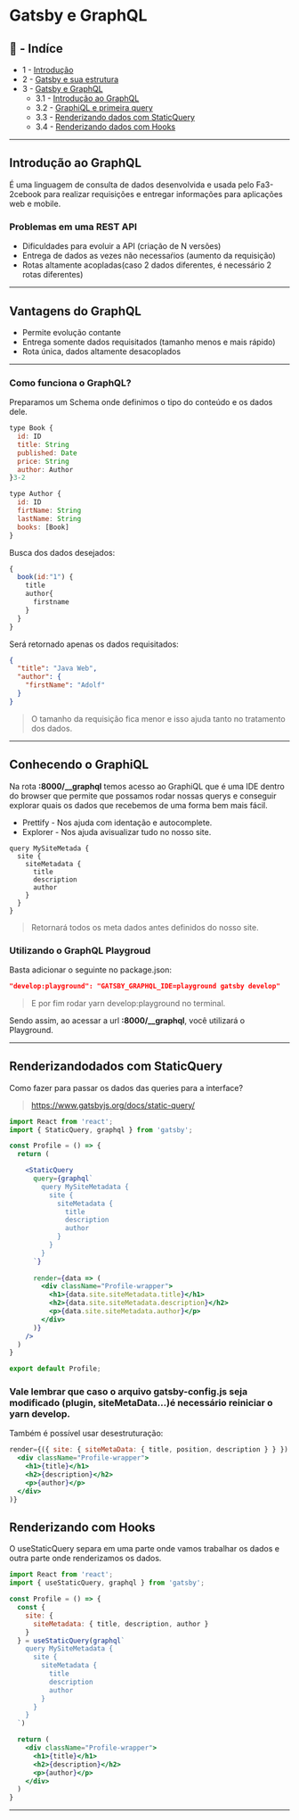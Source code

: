 # Gatsby e GraphQL

## :robot: - Indíce

- 1 - [Introdução](https://github.com/comicodarko/Lab-Gatsby)
- 2 - [Gatsby e sua estrutura](https://github.com/comicodarko/Lab-Gatsby/tree/master/02%20-Gatsby%20e%20sua%20estrutura)
- 3 - [Gatsby e GraphQL](#3-1)
  - 3.1 - [Introdução ao GraphQL](#3-1)
  - 3.2 - [GraphiQL e primeira query](#3-2)
  - 3.3 - [Renderizando dados com StaticQuery](#3-3)
  - 3.4 - [Renderizando dados com Hooks](#3-4)

****

## <a name="3-1">Introdução ao GraphQL</a>

É uma linguagem de consulta de dados desenvolvida e usada pelo Fa3-2cebook para realizar requisições e entregar informações para aplicações web e mobile.

### Problemas em uma REST API

- Dificuldades para evoluir a API (criação de N versões)
- Entrega de dados as vezes não necessaŕios (aumento da requisição)
- Rotas altamente acopladas(caso 2 dados diferentes, é necessário 2 rotas diferentes)

****

## Vantagens do GraphQL

- Permite evolução contante
- Entrega somente dados requisitados (tamanho menos e mais rápido)
- Rota única, dados altamente desacoplados

****

### Como funciona o GraphQL?

Preparamos um Schema onde definimos o tipo do conteúdo e os dados dele.

```js
type Book {
  id: ID
  title: String
  published: Date
  price: String
  author: Author
}3-2

type Author {
  id: ID
  firtName: String
  lastName: String
  books: [Book]
}
```

Busca dos dados desejados:

```js
{
  book(id:"1") {
    title
    author{
      firstname
    }
  }
}
```

Será retornado apenas os dados requisitados:

```json
{
  "title": "Java Web",
  "author": {
    "firstName": "Adolf"
  }
}
```
> O tamanho da requisição fica menor e isso ajuda tanto no tratamento dos dados.

****

## <a name="3-2">Conhecendo o GraphiQL</a>

Na rota **:8000/__graphql** temos acesso ao GraphiQL que é uma IDE dentro do browser que permite que possamos rodar nossas querys e conseguir explorar quais os dados que recebemos de uma forma bem mais fácil.

- Prettify - Nos ajuda com identação e autocomplete.
- Explorer - Nos ajuda avisualizar tudo no nosso site.

```
query MySiteMetada {
  site {
    siteMetadata {
      title
      description
      author
    }
  }
}
```
> Retornará todos os meta dados antes definidos do nosso site.

### Utilizando o GraphQL Playgroud

Basta adicionar o seguinte no package.json:

```json
"develop:playground": "GATSBY_GRAPHQL_IDE=playground gatsby develop"
```
> E por fim rodar yarn develop:playground no terminal.

Sendo assim, ao acessar a url **:8000/__graphql**, você utilizará o Playground.

****

## <a name="3-3">Renderizandodados com StaticQuery</a>

Como fazer para passar os dados das queries para a interface? 
>https://www.gatsbyjs.org/docs/static-query/

```jsx
import React from 'react';
import { StaticQuery, graphql } from 'gatsby';

const Profile = () => {
  return (

    <StaticQuery
      query={graphql`
        query MySiteMetadata {
          site {
            siteMetadata {
              title
              description
              author
            }
          }
        }
      `}
    
      render={data => ( 
        <div className="Profile-wrapper">
          <h1>{data.site.siteMetadata.title}</h1>
          <h2>{data.site.siteMetadata.description}</h2>
          <p>{data.site.siteMetadata.author}</p>
        </div>
      )}
    />
  )
}

export default Profile;
```

### Vale lembrar que caso o arquivo **gatsby-config.js** seja modificado (plugin, siteMetaData...)é necessário reiniciar o yarn develop.

Também é possível usar desestruturação:

```jsx
render={({ site: { siteMetaData: { title, position, description } } }) => ( 
  <div className="Profile-wrapper">
    <h1>{title}</h1>
    <h2>{description}</h2>
    <p>{author}</p>
  </div>
)}
```

## <a name="3-4">Renderizando com Hooks</a>

O useStaticQuery separa em uma parte onde vamos trabalhar os dados e outra parte onde renderizamos os dados.

```jsx
import React from 'react';
import { useStaticQuery, graphql } from 'gatsby';

const Profile = () => {
  const {
    site: {
      siteMetadata: { title, description, author }
    }
  } = useStaticQuery(graphql`
    query MySiteMetadata {
      site {
        siteMetadata {
          title
          description
          author
        }
      }
    }
  `) 

  return (
    <div className="Profile-wrapper">
      <h1>{title}</h1>
      <h2>{description}</h2>
      <p>{author}</p>
    </div>
  )
}
```

****